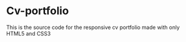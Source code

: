 # Cv-portfolio
This is the source code for the responsive cv portfolio made with only HTML5 and CSS3
